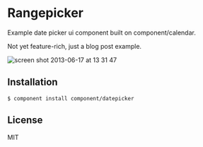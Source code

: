 # Rangepicker

  Example date picker ui component built on component/calendar.
  
  Not yet feature-rich, just a blog post example.

![screen shot 2013-06-17 at 13 31 47](https://f.cloud.github.com/assets/574696/661644/4593118a-d739-11e2-9bdf-4b91b99b8a38.png)


## Installation

    $ component install component/datepicker

## License

  MIT

